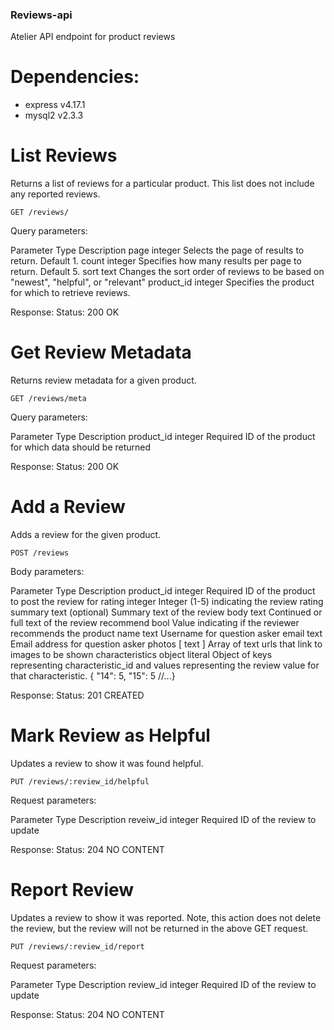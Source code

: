 ### Reviews-api
Atelier API endpoint for product reviews

# Dependencies:
- express v4.17.1
- mysql2 v2.3.3


# List Reviews
Returns a list of reviews for a particular product. This list does not include any reported reviews.

`GET /reviews/`

Query parameters:

Parameter	  Type	    Description
page	      integer	  Selects the page of results to return. Default 1.
count	      integer	  Specifies how many results per page to return. Default 5.
sort	      text	    Changes the sort order of reviews to be based on "newest", "helpful", or "relevant"
product_id	integer	  Specifies the product for which to retrieve reviews.

Response:
Status: 200 OK


# Get Review Metadata
Returns review metadata for a given product.

`GET /reviews/meta`

Query parameters:

Parameter	    Type	    Description
product_id	  integer	  Required ID of the product for which data should be returned

Response:
Status: 200 OK


# Add a Review
Adds a review for the given product.

`POST /reviews`

Body parameters:

Parameter	        Type	            Description
product_id	      integer	          Required ID of the product to post the review for
rating	          integer	          Integer (1-5) indicating the review rating
summary	          text	            (optional) Summary text of the review
body	            text	            Continued or full text of the review
recommend	        bool	            Value indicating if the reviewer recommends the product
name	            text	            Username for question asker
email	            text	            Email address for question asker
photos	          [ text ]	        Array of text urls that link to images to be shown
characteristics	  object literal	  Object of keys representing characteristic_id and values representing the review value for that characteristic. { "14": 5, "15": 5 //...}

Response:
Status: 201 CREATED


# Mark Review as Helpful
Updates a review to show it was found helpful.

`PUT /reviews/:review_id/helpful`

Request parameters:

Parameter 	Type	    Description
reveiw_id	  integer	  Required ID of the review to update

Response:
Status: 204 NO CONTENT


# Report Review
Updates a review to show it was reported. Note, this action does not delete the review, but the review will not be returned in the above GET request.

`PUT /reviews/:review_id/report`

Request parameters:

Parameter	  Type	    Description
review_id 	integer 	Required ID of the review to update

Response:
Status: 204 NO CONTENT

